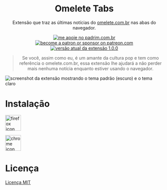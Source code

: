 <p align="center"><img src="https://i.imgur.com/PV6KECM.png" alt=""></p>
<h1 align="center">Omelete Tabs</h1>
<p align="center">Extensão que traz as últimas notícias do <a href="https://www.omelete.com.br">omelete.com.br</a> nas abas do navegador.</p>
<p align="center">
<a href="https://www.padrim.com.br/daltonmenezes"><img src="https://img.shields.io/badge/me%20apoie-padrim-yellow.svg" alt="me apoie no padrim.com.br" /></a>
<a href="https://www.patreon.com/daltonmenezes"><img src="https://img.shields.io/badge/me%20apoie-patreon-yellow.svg" alt="become a patron or sponsor on patreon.com" /></a>
<a href="https://github.com/daltonmenezes/omelete-tabs/releases"><img src="https://img.shields.io/badge/versão%20-1.0.1-orange.svg" alt="versão atual da extensão 1.0.0" /></a> 
</p>

<blockquote align="center"> Se você, assim como eu, é um amante da cultura pop e tem como referência o omelete.com.br, essa extensão lhe ajudará a não perder mais nenhuma notícia enquanto estiver usando o navegador. </blockquote>

<img src="https://i.imgur.com/fK6Fk6N.png" alt="screenshot da extensão mostrando o tema padrão (escuro) e o tema claro"/>

# Instalação
<a href="https://addons.mozilla.org/pt-BR/firefox/addon/omelete-tabs/"><img src="https://i.imgur.com/imhunnJ.png" alt="firefox icon" width="50"/></a>

<a href="https://github.com/daltonmenezes/omelete-tabs/blob/master/CHROME_INSTRUCOES.md"><img src="https://i.imgur.com/lMue0Hb.png" alt="chrome icon"  width="50"/></a>

# Licença
[Licença MIT](https://github.com/daltonmenezes/omelete-tabs/blob/master/LICENSE)
